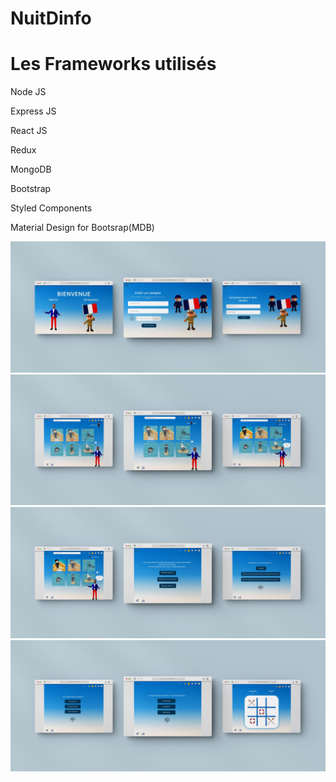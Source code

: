 # NuitDinfo


<h1>Les Frameworks utilisés</h1>
  <p>Node JS</p>
  <p>Express JS</p>
  <p>React JS</p>
  <p>Redux</p>
  <p>MongoDB</p>
  <p>Bootstrap</p>
  <p>Styled Components</p>
  <p>Material Design for Bootsrap(MDB)</p>
  
<img src="263563381_497595458084291_2892400309372168647_n.jpg">
<img src="262832880_442423397417178_6893474981118664839_n.jpg">
<img src="262867415_420562686411715_8338889651423661042_n.jpg">
<img src="263573921_6515555961818800_7684635762414477673_n.jpg">
